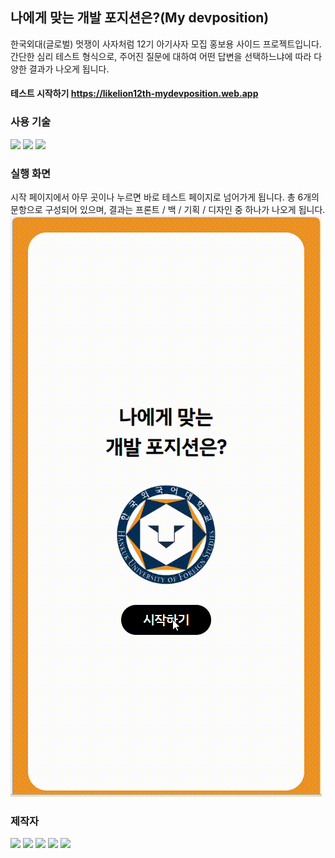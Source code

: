## 나에게 맞는 개발 포지션은?(My devposition)
한국외대(글로벌) 멋쟁이 사자처럼 12기 아기사자 모집 홍보용 사이드 프로젝트입니다.
간단한 심리 테스트 형식으로, 주어진 질문에 대하여 어떤 답변을 선택하느냐에 따라 다양한 결과가 나오게 됩니다.

#### 테스트 시작하기 https://likelion12th-mydevposition.web.app

### 사용 기술
<img src="https://shields.io/badge/TypeScript-3178C6?logo=TypeScript&logoColor=FFF&style=flat-square"/> <img src="https://shields.io/badge/react-61DBFB?logo=react&style=flat-square&logoColor=white"/> <img src="https://img.shields.io/badge/Firebase-FFCA28?style=flat-square&logo=firebase&logoColor=white"/>

### 실행 화면
시작 페이지에서 아무 곳이나 누르면 바로 테스트 페이지로 넘어가게 됩니다.
총 6개의 문항으로 구성되어 있으며, 결과는 프론트 / 백 / 기획 / 디자인 중 하나가 나오게 됩니다.
![image](https://github.com/Likelion12th-sideproject/MyDevposition-front/blob/Readme/mydevposition/Readme-GIF-file/mydevposition-test-video.gif)

### 제작자
<a href="https://github.com/Kangsoyeong"><img src="https://img.shields.io/badge/강소영-black?style=social-square&logo=github&logoColor=white"/></a>
<a href="https://github.com/naye0n0"><img src="https://img.shields.io/badge/김나연-black?style=social-square&logo=github&logoColor=white"/></a>
<a href="https://github.com/daeunleeeee"><img src="https://img.shields.io/badge/이다은-black?style=social-square&logo=github&logoColor=white"/></a>
<a href="https://github.com/orgs/yerimi00"><img src="https://img.shields.io/badge/이예림-black?style=social-square&logo=github&logoColor=white"/></a>
<a href="https://github.com/orgs/jjweidon"><img src="https://img.shields.io/badge/정재웅-black?style=social-square&logo=github&logoColor=white"/></a>
